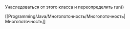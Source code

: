 Унаследоваться от этого класса и переопределить run()

[[Programming/Java/Многопоточность/Многопоточность|Многопоточность]] 